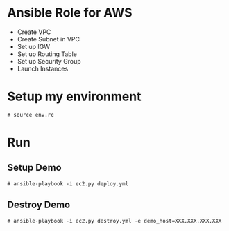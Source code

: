 # Ansible Role for AWS

- Create VPC
- Create Subnet in VPC
- Set up IGW
- Set up Routing Table 
- Set up Security Group
- Launch Instances

# Setup my environment

```
# source env.rc
```

# Run
## Setup Demo

```
# ansible-playbook -i ec2.py deploy.yml
```
## Destroy Demo

```
# ansible-playbook -i ec2.py destroy.yml -e demo_host=XXX.XXX.XXX.XXX
```
